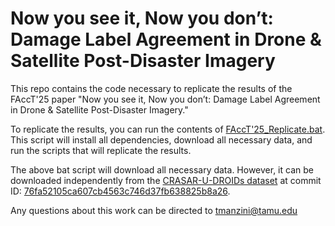 # Now you see it, Now you don’t: Damage Label Agreement in Drone & Satellite Post-Disaster Imagery
This repo contains the code necessary to replicate the results of the FAccT'25 paper "Now you see it, Now you don’t: Damage Label Agreement in Drone & Satellite Post-Disaster Imagery." 

To replicate the results, you can run the contents of [FAccT'25_Replicate.bat](https://github.com/TManzini/NowYouSeeItNowYouDont/blob/main/FAccT'25_Replicate.bat). This script will install all dependencies, download all necessary data, and run the scripts that will replicate the results.

The above bat script will download all necessary data. However, it can be downloaded independently from the [CRASAR-U-DROIDs dataset](https://huggingface.co/datasets/CRASAR/CRASAR-U-DROIDs/) at commit ID: [76fa52105ca607cb4563c746d37fb638825b8a26](https://huggingface.co/datasets/CRASAR/CRASAR-U-DROIDs/tree/76fa52105ca607cb4563c746d37fb638825b8a26). 

Any questions about this work can be directed to tmanzini@tamu.edu
